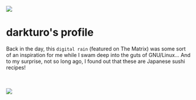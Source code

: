 ![](https://upload.wikimedia.org/wikipedia/commons/2/20/Matrix_Digital_rain_banner.gif)

# darkturo's profile
Back in the day, this `digital rain` (featured on The Matrix) was some sort of an inspiration for me while I swam deep into the guts of GNU/Linux... 
And to my surprise, not so long ago, I found out that these are Japanese sushi recipes! 

<div>
<img src="https://img.shields.io/badge/c++-%2300599C.svg?style=for-the-badge&logo=c%2B%2B&logoColor=white" height="17"/>
<img src="https://img.shields.io/badge/go-%2300ADD8.svg?style=for-the-badge&logo=go&logoColor=white" height="17"/>
<img src="https://img.shields.io/badge/rust-%23000000.svg?style=for-the-badge&logo=rust&logoColor=white" height="17"/>
<img src="https://img.shields.io/badge/Python-3776AB?style=for-the-badge&logo=python&logoColor=white" height="17"/>
<img src="https://img.shields.io/badge/Debian-D70A53?style=for-the-badge&logo=debian&logoColor=white" height="17"/>
</div>

<!--
<img src="https://github-readme-stats.vercel.app/api/top-langs/?username=darkturo&layout=compact&langs_count=5&theme=codeSTACKr&custom_title=Hmmmm&title_color=e73737&icon_color=e73737&border_color=0e1118&bg_color=0e1118&disable_animations=true" width="30%" alt="darkturo-stats" title="darkturo's langs">
-->
<!--
![Profile Views](https://komarev.com/ghpvc/?username=darkturo&color=brightgreen&style=flat)
-->
![](https://hit.yhype.me/github/profile?account_id=802710)
